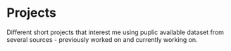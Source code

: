 # Projects
Different short projects that interest me using puplic available dataset from several sources - previously worked on and currently working on.
